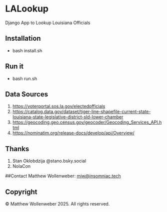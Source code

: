 # LALookup
Django App to Lookup Louisiana Officials

## Installation
- bash install.sh

## Run it
- bash run.sh 

## Data Sources

1. https://voterportal.sos.la.gov/electedofficials
2. https://catalog.data.gov/dataset/tiger-line-shapefile-current-state-louisiana-state-legislative-district-sld-lower-chamber
3. https://geocoding.geo.census.gov/geocoder/Geocoding_Services_API.html
4. https://nominatim.org/release-docs/develop/api/Overview/

## Thanks
1. Stan Oklobdzija @stano.bsky.social
2. NolaCon

##Contact
Matthew Wollenweber: mjw@insomniac.tech

## Copyright
© Matthew Wollenweber 2025. All rights reserved. 